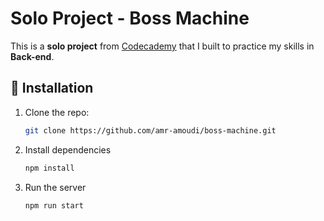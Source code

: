 # Solo Project - Boss Machine

This is a **solo project** from [Codecademy](https://www.codecademy.com/) that I built to practice my skills in **Back-end**.


## 📂 Installation
1. Clone the repo:
   ```sh
   git clone https://github.com/amr-amoudi/boss-machine.git
2. Install dependencies
   ```sh
   npm install

3. Run the server
   ```sh
   npm run start
